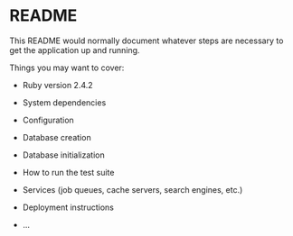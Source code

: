 # README

This README would normally document whatever steps are necessary to get the
application up and running.

Things you may want to cover:

* Ruby version
2.4.2
* System dependencies

* Configuration

* Database creation

* Database initialization

* How to run the test suite

* Services (job queues, cache servers, search engines, etc.)

* Deployment instructions

* ...
